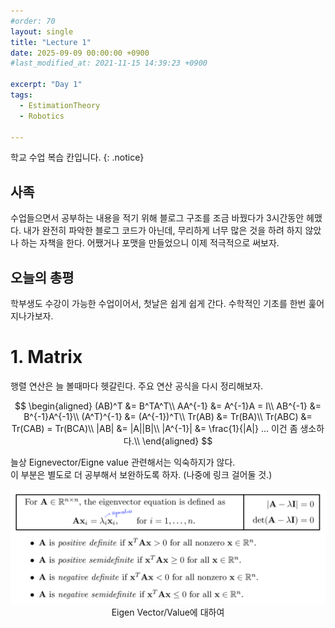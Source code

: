 ```yaml
---
#order: 70
layout: single
title: "Lecture 1"
date: 2025-09-09 00:00:00 +0900
#last_modified_at: 2021-11-15 14:39:23 +0900

excerpt: "Day 1"
tags:
  - EstimationTheory
  - Robotics
  
---
```


학교 수업 복습 칸입니다. 
{: .notice}


## 사족

수업들으면서 공부하는 내용을 적기 위해 블로그 구조를 조금 바꿨다가 3시간동안 헤맸다. 
내가 완전히 파악한 블로그 코드가 아닌데, 무리하게 너무 많은 것을 하려 하지 않았나 하는 자책을 한다. 
어쨌거나 포맷을 만들었으니 이제 적극적으로 써보자. 


## 오늘의 총평

학부생도 수강이 가능한 수업이어서, 첫날은 쉽게 쉽게 간다. 
수학적인 기초를 한번 훑어 지나가보자. 


# 1. Matrix

행렬 연산은 늘 볼때마다 헷갈린다. 주요 연산 공식을 다시 정리해보자. 

$$ 
\begin{aligned}
(AB)^T &= B^TA^T\\
 AA^{-1} &= A^{-1}A = I\\
 AB^{-1} &= B^{-1}A^{-1}\\
 (A^T)^{-1} &= (A^{-1})^T\\
 Tr(AB) &= Tr(BA)\\
 Tr(ABC) &= Tr(CAB) = Tr(BCA)\\
 |AB| &= |A||B|\\
 |A^{-1}| &= \frac{1}{|A|}    ... 이건 좀 생소하다.\\
   \end{aligned}
 $$

늘상 Eignevector/Eigne value 관련해서는 익숙하지가 않다.   
이 부분은 별도로 더 공부해서 보완하도록 하자. (나중에 링크 걸어둘 것.)

<div style="text-align: center;">
  <img src="/assets/images/robotics/estimation_lec1_1.png" alt="고유값 특성">
  <figcaption>Eigen Vector/Value에 대하여 <br> <br> </figcaption>
</div>
